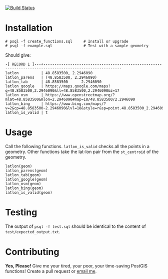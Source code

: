[![Build Status](https://travis-ci.org/adamatan/postgis_latlon.svg?branch=master)](https://travis-ci.org/adamatan/postgis_latlon)

# Installation

    # psql -f create_functions.sql     # Install or upgrade
    # psql -f example.sql              # Test with a sample geometry

Should give:

    -[ RECORD 1 ]---+---------------------------------------------------------------------------------------------------------
    latlon          | 48.8583500, 2.2946090
    latlon_parens   | (48.8583500, 2.2946090)
    latlon_tab      | 48.8583500      2.2946090
    latlon_google   | https://maps.google.com/maps?q=48.8583500,2.2946090&ll=48.8583500,2.2946090&z=17
    latlon_osm      | https://www.openstreetmap.org/?mlat=48.8583500&mlon=2.2946090#map=18/48.8583500/2.2946090
    latlon_bing     | https://www.bing.com/maps/?v=2&cp=48.8583500~2.2946090&lvl=18&style=r&sp=point.48.8583500_2.2946090_geom
    latlon_is_valid | t

# Usage

Call the following functions. `latlon_is_valid` checks all the points in a
geometry. Other functions take the lat-lon pair from the `st_centroid` of
the geometry.

    latlon(geom)
    latlon_parens(geom)
    latlon_tab(geom)
    latlon_google(geom)
    latlon_osm(geom)
    latlon_bing(geom)
    latlon_is_valid(geom)

# Testing

The output of `psql -f test.sql` should be identical to the content of `test/expected_output.txt`.

# Contributing

**Yes, Please!** Give me your tired, your poor, your time-saving PostGIS functions! Create a pull request
or [email me](adam@matan.name).
